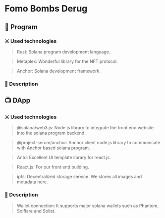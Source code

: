 # Fomo Bombs Derug 
## 📜 Program
### ⚔️ Used technologies
> Rust: Solana program development language.

> Metaplex: Wonderful library for the NFT protocol.

> Anchor: Solana development framework.

### 📝 Description

## 📺 DApp
### ⚔️ Used technologies
> @solana/web3.js: Node.js library to integrate the front end website into the solana program backend.

> @project-serum/anchor: Anchor client node.js library to communicate with Anchor based solana program.

> Antd: Excellent UI template library for react.js.

> React.js: For our front end building.

> ipfs: Decentralized storage service. We stores all images and metadata here.

### 📝 Description

> Wallet connection: It supports major solana wallets such as Phantom, Solflare and Sollet.

